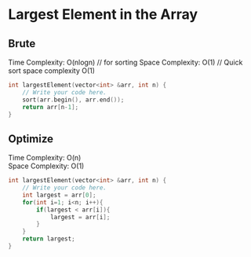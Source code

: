 # Largest Element in the Array

## Brute

Time Complexity: O(nlogn)   // for sorting
Space Complexity: O(1)     // Quick sort space complexity O(1)

```c
int largestElement(vector<int> &arr, int n) {
    // Write your code here.
    sort(arr.begin(), arr.end());
    return arr[n-1];
}
```

## Optimize

Time Complexity: O(n)   
Space Complexity: O(1)  

```c
int largestElement(vector<int> &arr, int n) {
    // Write your code here.
    int largest = arr[0];
    for(int i=1; i<n; i++){
        if(largest < arr[i]){
            largest = arr[i];
        }
    }
    return largest;
}
```
